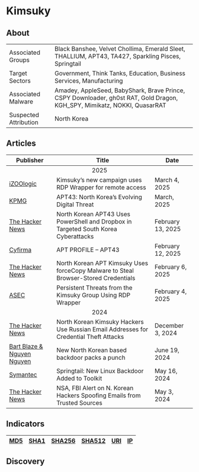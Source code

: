 <h1>Kimsuky</h1>

<h2>About</h2>
<table>
  <tr>
    <td>Associated Groups</td>
    <td>Black Banshee, Velvet Chollima, Emerald Sleet, THALLIUM, APT43, TA427, Sparkling Pisces, Springtail</td>
  </tr>
  <tr>
    <td>Target Sectors</td>
    <td>Government, Think Tanks, Education, Business Services, Manufacturing</td>
  </tr>
  <tr>
    <td>Associated Malware</td>
    <td>Amadey, AppleSeed, BabyShark, Brave Prince, CSPY Downloader, gh0st RAT, Gold Dragon, KGH_SPY, Mimikatz, NOKKI, QuasarRAT</td>
  </tr>
  <tr>
    <td>Suspected Attribution</td>
    <td>North Korea</td>
  </tr>
</table>


<h2>Articles</h2>
<table>
  <thead>
    <tr>
      <th>Publisher</th>
      <th>Title</th>
      <th>Date</th>
    </tr>
  </thead>
  <tbody>
    <tr>
      <td colspan="100" align="center">2025</td>
    </tr>
    <tr>
      <td>
        <a href="https://izoologic.com/hacking/kimsukys-new-campaign-uses-rdp-wrapper-for-remote-access/">iZOOlogic</a>
      </td>
      <td>Kimsuky’s new campaign uses RDP Wrapper for remote access</td>
      <td>March 4, 2025</td>
    </tr>
    <tr>
      <td>
        <a href="https://assets.kpmg.com/content/dam/kpmgsites/in/pdf/2025/03/kpmg-ctip-apt43-04-march-2025.pdf.coredownload.inline.pdf">KPMG</a>
      </td>
      <td>APT43: North Korea’s Evolving Digital Threat</td>
      <td>March, 2025</td>
    </tr>
    <tr>
      <td>
        <a href="https://thehackernews.com/2025/02/north-korean-apt43-uses-powershell-and.html">The Hacker News</a>
      </td>
      <td>North Korean APT43 Uses PowerShell and Dropbox in Targeted South Korea Cyberattacks</td>
      <td>February 13, 2025</td>
    </tr>
    <tr>
      <td>
        <a href="https://www.cyfirma.com/research/apt-profile-apt43/">Cyfirma</a>
      </td>
      <td>APT PROFILE – APT43</td>
      <td>February 12, 2025</td>
    </tr>
    <tr>
      <td>
        <a href="https://thehackernews.com/2025/02/north-korean-apt-kimsuky-uses-lnk-files.html">The Hacker News</a>
      </td>
      <td>North Korean APT Kimsuky Uses forceCopy Malware to Steal Browser-Stored Credentials</td>
      <td>February 6, 2025</td>
    </tr>
    <tr>
      <td>
        <a href="https://asec.ahnlab.com/en/86098/">ASEC</a>
      </td>
      <td>Persistent Threats from the Kimsuky Group Using RDP Wrapper</td>
      <td>February 4, 2025</td>
    </tr>
    <tr>
      <td colspan="100" align="center">2024</td>
    </tr>
    <tr>
      <td>
        <a href="https://thehackernews.com/2024/12/north-korean-kimsuky-hackers-use.html">The Hacker News</a>
      </td>
      <td>North Korean Kimsuky Hackers Use Russian Email Addresses for Credential Theft Attacks</td>
      <td>December 3, 2024</td>
    </tr>
    <tr>
      <td>
        <a href="https://cyberarmor.tech/wp-content/uploads/2024/06/New-North-Korean-based-backdoor-packs-a-punch.pdf">Bart Blaze & Nguyen Nguyen</a>
      </td>
      <td>New North Korean based backdoor packs a punch</td>
      <td>June 19, 2024</td>
    </tr>
    <tr>
      <td>
        <a href="https://symantec-enterprise-blogs.security.com/threat-intelligence/springtail-kimsuky-backdoor-espionage">Symantec</a>
      </td>
      <td>Springtail: New Linux Backdoor Added to Toolkit</td>
      <td>May 16, 2024</td>
    </tr>
    <tr>
      <td>
        <a href="https://thehackernews.com/2024/05/nsa-fbi-alert-on-n-korean-hackers.html">The Hacker News</a>
      </td>
      <td>NSA, FBI Alert on N. Korean Hackers Spoofing Emails from Trusted Sources</td>
      <td>May 3, 2024</td>
    </tr>
  </tbody>
</table>


<h2>Indicators</h2>
<table>
  <thead>
    <tr>
      <th>
        <a href="https://github.com/PudgyDragon/Threat-Intel/blob/main/All/Kimsuky/samples.md5">MD5</a>
      </th>
      <th>
        <a href="https://github.com/PudgyDragon/Threat-Intel/blob/main/All/Kimsuky/samples.sha1">SHA1</a>
      </th>
      <th>
        <a href="https://github.com/PudgyDragon/Threat-Intel/blob/main/All/Kimsuky/samples.sha256">SHA256</a>
      </th>
      <th>
        <a href="https://github.com/PudgyDragon/Threat-Intel/blob/main/All/Kimsuky/samples.sha512">SHA512</a>
      </th>
      <th>
        <a href="https://github.com/PudgyDragon/Threat-Intel/blob/main/All/Kimsuky/uri.txt">URI</a>
      </th>
      <th>
        <a href="https://github.com/PudgyDragon/Threat-Intel/blob/main/All/Kimsuky/IPv4.txt">IP</a>
      </th>
    </tr>
  </thead>
</table>


<h2>Discovery</h2>
